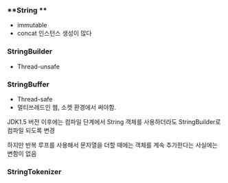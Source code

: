### **String **

* immutable
* concat 인스턴스 생성이 많다

### **StringBuilder**

* Thread-unsafe

### **StringBuffer**

* Thread-safe
* 멀티쓰레드인 웹, 소켓 환경에서 써야함. 

JDK1.5 버전 이후에는 컴파일 단계에서 String 객체를 사용하더라도 StringBuilder로 컴파일 되도록 변경

하지만 반복 루프를 사용해서 문자열을 더할 때에는 객체를 계속 추가한다는 사실에는 변함이 없음

### 

### StringTokenizer



